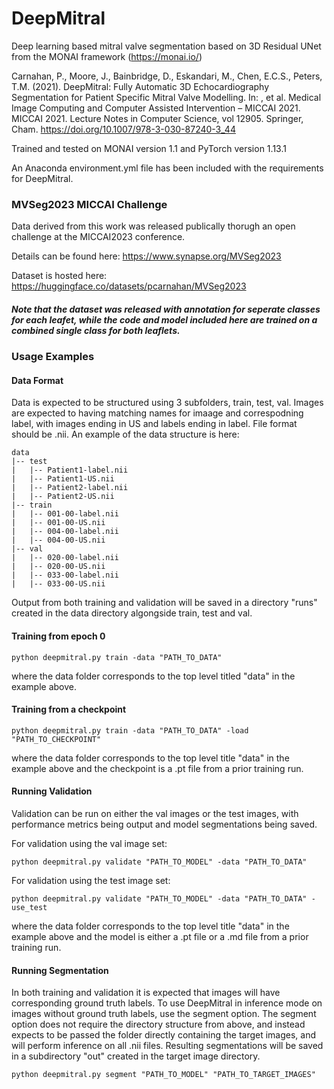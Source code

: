 

# DeepMitral
Deep learning based mitral valve segmentation based on 3D Residual UNet from the MONAI framework (https://monai.io/)


Carnahan, P., Moore, J., Bainbridge, D., Eskandari, M., Chen, E.C.S., Peters, T.M. (2021). DeepMitral: Fully Automatic 3D Echocardiography Segmentation for Patient Specific Mitral Valve Modelling. In: , et al. Medical Image Computing and Computer Assisted Intervention – MICCAI 2021. MICCAI 2021. Lecture Notes in Computer Science, vol 12905. Springer, Cham. https://doi.org/10.1007/978-3-030-87240-3_44

Trained and tested on MONAI version 1.1 and PyTorch version 1.13.1

An Anaconda environment.yml file has been included with the requirements for DeepMitral.

### MVSeg2023 MICCAI Challenge

Data derived from this work was released publically thorugh an open challenge at the MICCAI2023 conference. 

Details can be found here: https://www.synapse.org/MVSeg2023

Dataset is hosted here: https://huggingface.co/datasets/pcarnahan/MVSeg2023

##### Note that the dataset was released with annotation for seperate classes for each leafet, while the code and model included here are trained on a combined single class for both leaflets.

### Usage Examples
#### Data Format
Data is expected to be structured using 3 subfolders, train, test, val. Images are expected to having matching names for imaage and correspodning label, with images ending in US and labels ending in label. File format should be .nii. An example of the data structure is here:
```
data
|-- test
|   |-- Patient1-label.nii
|   |-- Patient1-US.nii
|   |-- Patient2-label.nii
|   |-- Patient2-US.nii
|-- train
|   |-- 001-00-label.nii
|   |-- 001-00-US.nii
|   |-- 004-00-label.nii
|   |-- 004-00-US.nii
|-- val
|   |-- 020-00-label.nii
|   |-- 020-00-US.nii
|   |-- 033-00-label.nii
|   |-- 033-00-US.nii
```

Output from both training and validation will be saved in a directory "runs" created in the data directory algongside train, test and val.

#### Training from epoch 0

```
python deepmitral.py train -data "PATH_TO_DATA"
```
where the data folder corresponds to the top level titled "data" in the example above.

#### Training from a checkpoint

```
python deepmitral.py train -data "PATH_TO_DATA" -load "PATH_TO_CHECKPOINT"
```
where the data folder corresponds to the top level title "data" in the example above and the checkpoint is a .pt file from a prior training run.

#### Running Validation

Validation can be run on either the val images or the test images, with performance metrics being output and model segmentations being saved.

For validation using the val image set:
```
python deepmitral.py validate "PATH_TO_MODEL" -data "PATH_TO_DATA"
```
For validation using the test image set:
```
python deepmitral.py validate "PATH_TO_MODEL" -data "PATH_TO_DATA" -use_test
```
where the data folder corresponds to the top level title "data" in the example above and the model is either a .pt file or a .md file from a prior training run.

#### Running Segmentation

In both training and validation it is expected that images will have corresponding ground truth labels. To use DeepMitral in inference mode on images without ground truth labels, use the segment option. The segment option does not require the directory structure from above, and instead expects to be passed the folder directly containing the target images, and will perform inference on all .nii files. Resulting segmentations will be saved in a subdirectory "out" created in the target image directory.

```
python deepmitral.py segment "PATH_TO_MODEL" "PATH_TO_TARGET_IMAGES"
```
